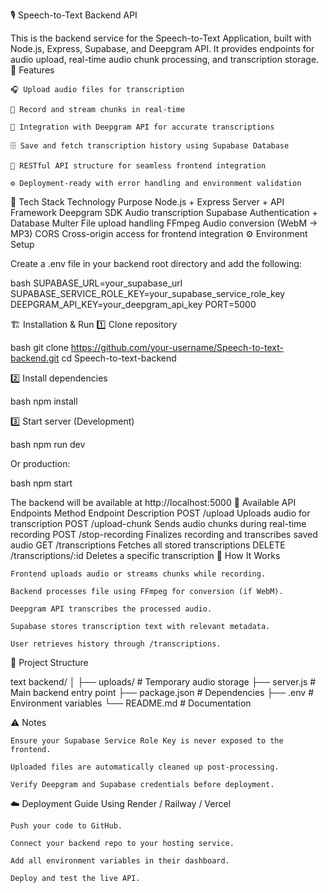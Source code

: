 🎙️ Speech-to-Text Backend API

This is the backend service for the Speech-to-Text Application, built with Node.js, Express, Supabase, and Deepgram API.
It provides endpoints for audio upload, real-time audio chunk processing, and transcription storage.
🚀 Features

    🎧 Upload audio files for transcription

    🎤 Record and stream chunks in real-time

    🧠 Integration with Deepgram API for accurate transcriptions

    🗄️ Save and fetch transcription history using Supabase Database

    🧩 RESTful API structure for seamless frontend integration

    ⚙️ Deployment-ready with error handling and environment validation

🧰 Tech Stack
Technology	Purpose
Node.js + Express	Server + API Framework
Deepgram SDK	Audio transcription
Supabase	Authentication + Database
Multer	File upload handling
FFmpeg	Audio conversion (WebM → MP3)
CORS	Cross-origin access for frontend integration
⚙️ Environment Setup

Create a .env file in your backend root directory and add the following:

bash
SUPABASE_URL=your_supabase_url
SUPABASE_SERVICE_ROLE_KEY=your_supabase_service_role_key
DEEPGRAM_API_KEY=your_deepgram_api_key
PORT=5000

🏗️ Installation & Run
1️⃣ Clone repository

bash
git clone https://github.com/your-username/Speech-to-text-backend.git
cd Speech-to-text-backend

2️⃣ Install dependencies

bash
npm install

3️⃣ Start server (Development)

bash
npm run dev

Or production:

bash
npm start

The backend will be available at http://localhost:5000
📡 Available API Endpoints
Method	Endpoint	Description
POST	/upload	Uploads audio for transcription
POST	/upload-chunk	Sends audio chunks during real-time recording
POST	/stop-recording	Finalizes recording and transcribes saved audio
GET	/transcriptions	Fetches all stored transcriptions
DELETE	/transcriptions/:id	Deletes a specific transcription
🧠 How It Works

    Frontend uploads audio or streams chunks while recording.

    Backend processes file using FFmpeg for conversion (if WebM).

    Deepgram API transcribes the processed audio.

    Supabase stores transcription text with relevant metadata.

    User retrieves history through /transcriptions.

📁 Project Structure

text
backend/
│
├── uploads/                # Temporary audio storage
├── server.js               # Main backend entry point
├── package.json            # Dependencies
├── .env                    # Environment variables
└── README.md               # Documentation

⚠️ Notes

    Ensure your Supabase Service Role Key is never exposed to the frontend.

    Uploaded files are automatically cleaned up post-processing.

    Verify Deepgram and Supabase credentials before deployment.

☁️ Deployment Guide
Using Render / Railway / Vercel

    Push your code to GitHub.

    Connect your backend repo to your hosting service.

    Add all environment variables in their dashboard.

    Deploy and test the live API.
